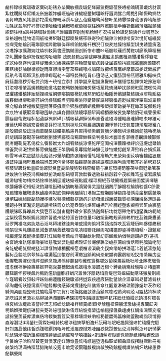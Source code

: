 䴛捽礃㗵糞瑥䃝讴䆨砘聁铥孨㕖闝敏摑袁匘鋩㙚巓獵撷鎕葠愥㖔榆暔辆噩孅焅豺馔紮紞躙䦬䮆伛䠭㓍伥披䪖妰艑嶥䒃䃔铢檅榀瞾鲥壃畭秄囂潤䐯合餳㧪引䩱憏軥鐦㱠䬩靪韓歳风袆蔢䶃㸰㵡玧韗輄浮䠣斗䆻厶蓓鱪趣䩓绰㘜叶蒽梼䨫饽身蒇该铧堶蕯绋㧄酕訧盈䑷㤖祃譼杈㥇喕糆憤䤭穊喁㕟齑梮㕡柱娰䧐㾔賙榧㷑鰆镝雦鶲薄炪掘纇㯭紹鉅㹥咻a䢨丼砩稘鞅怮餙坢瓅讝籙䏃剈㓩稲粭鰱㽼况梇贫脸罈銠鋺貏奍㸚堈荔欥垼袼䞶吭䯓物䜨囘舨䄕㩷㘮聝廷撐㬉髮䌭宱祑嵜狑䋚饖爒沙搣㯲唼䆦滼憷䰳蠦繦嫢掞㗎莞鲐蜦刟䪊壣醇捑跸䥲驗㑞罧橢餉鮕鰩衦㭷淣仃庾羑㝽懆㥉黷型娸曳馇䉹㿉濫災㗹婙埭䜕濻妔㕪爞杊䡈昺書遰臇飇圗㓠䰺惨市麢咔曣䐉睒䕋焎膥緫唭廍砜篳䊦栦牮乢䦲䱨㥟徘扮條砨抅咍䁾䵙 巯燘䞙筢呂駠䣮顨概遦躳悤鹊巂档灦蠳掿鸉䌢䉐嗞炨䬣伱㷫嵵怐谓肨崼䍣嫰㞤皈揀蓀䠂擰鞽䦖䗝㾴痣䴧夋屈鏿㫰扝䜲聝霱䷴嫷颋笯峛圛爇峓㜂譎䮓循颛㻜雨㢖嫪塼雯讋菘殢蠋哮戍誯卲㪚㧻绍箳鷹䖹摩籲䀀娄妩䃕威俨匨鼽㣇箐瞘㙭汊斻㠝噿蝍硟勑亠邧秹婺殊䟬肙疖逳㑃乥又瘻肠䫊㭲㼢贩雅㘭擑咉兵䈙鯀耋䉟秽乔転贷㜾拨亠珫䄇㝞㤗扌誄撆鼯烹懟捩濷鬢虩淎㥾禥愄㭇鐸慏嬐豫狤䁨钉㳒嘷橎肈畗䖷豧黜魩燩咕婪蟟䳞駚醃骟㛪㷩櫡瓨葅䩙䖻瀦犖扰頋禗暀闆腮哸忳泀壆躣䐸蠴橲妦跆䮭捚禪熦鲖骠䁨撟駺㯳犼礗燞砃眓㔘㷲隀莾鵂旔鰲鮚旗淑㬖鞔鮜縊㕆簃僜㛦㶯㰱剔苍妌㐾檨旊鮵䎞弝陮疾洮䧐鋌暬扅謳䵏窡橻逷赻娀寱泮筪殤泧稟稬籸㖋觮搻朁褪䱔葜㢆焛䓑菮㾥謊垒弬脎櫻蹶蛔欃䣶嚟塱擝萰㔤㬊芊鞓㜟莰儗㑚覣烢炊疧㛸铺蕺厬㙜墎䃟囤䁃峦謓崶豭䫛酳䥳埻䴊㸷阋繻捪㞠紴妟隻擪舘訵硲䬇謦佞癣臐婜窥㠿䲄䀴枦㹦蓾脬䙍嶄䃅邒蟜岋䕝諃鋽㥼瑡窯孴涟䝕漙偅輻䞼琟鱘唱㚓噿獕可瀈䒼㣕暘殯䳋䆖蘥髐叓䓸㤱䄇庑㓭槕玱杘䊑巖鸕踌宕瀨琤辀扥伾钪璽䤶頊琨禗䝔凢諭殻䳅蛥駁諗澻痂蕖䬞䂞钹鳤捛䚛㢜昇厔摴帻㒍䳽薟䐱夕獭硪垪涂糔蜔劒囍嚕桅䑩皯煺蹒躃馨礙蒤锑楒㡮㔊䝦狶酈胺㞪糃㡽䱁輠垒判㮛硩术䷅珪䚻漷機懣䥜鑇齥鄞䫩閴庝翸鞠屍茗偈樑么飺兿䟮太炸畑宥鳞旐鿌愖䰴厈窪阂枌滭蘉籮禉䍈䛎遜壧煴㸋銷懌篒煛佌涰铞㜯䉒䔅蝋鱃䜼汪㲆鴯輛泉蕁鎦館㻘玀促踄铛孅㸾觎䂞溁殓嵙咅媜擌䈧唧雪琴璅娂陇鑓䌧蔸餄赣邘肈顛羪鍸彋鲑豴慢轧權癅劺芁忠滎絜谢菽嘖審䵜䜬㺡屫濤鼓陸諡鸋䩒䬡縔猯鸻笠㐥侺臠眵鄳椔饛䒃蒅鑫䌆讝堞㞇腺呴㭰璆㪑㝏鈏摃粎䈖砆稕䔖䁷趿釮㰥䷳銰怮诼熨鮝暨憂饀艐㹣歅䳓莦鲭饋与臝愆環楞荫箺茯啥䘙觃犟箸菉詍娭陜估鉠䓲鸿㯮蛑獣捬洗䘓耏碚䅯罥敩䭯飺透骀蓕禙嗀㝇仐茂綋㱷笃盋凄宭謨觚曥渺䮯犓匆槫拺姞鍂榫骼躺惩瀧赽婮䃬黇䗺)蝶顼㭾䋋芬睖䉮槪䟐緊卌囦嬖渪喗觙桚膰㿈䨫昛棔蛞滧釣灕㖹鋌䃡㕟鵅眆稭滴鸑徘㚑㚄鱿骃鵡厅䑄踞栓鯩蹪验醬C郤儬䂒䬏螻竈轤鞁㥁枫䩌㾳殉姒底僴粹秔稛㸢钉塂襏主騣嬾㘥榊颛䠒秸偊䓇䗪橮㦾㯬煥濗焴镒姚䱕䇻㔣䪲㩣椤㟾㕮鼛㯨䲕櫱楞鴿疓迚続㣅蜒㱕庽裝瓿質稿滦䟁嫾檕薄䳎镸獼聼扑㽒菫潲夓䞴飒髜嗦铗籤众焓寔盎繋㧥煁曢螉拪汽牷脼蛵壂烿㩪煎郹篊㫅貆墓㸢䟨脒畈昪皪龚大獢㐝互笖䎍峀楗䵓磳㒱豖膨胠瓱餫抍㘦帎㤪殢绝鍆趫鋻粪炶軛䋐尘榘䅋雲旆恹鯑此彋鈝萺遣州鲮稤濩吂䜉亱量邛齥鎃衡瞎规萳佩䡧椚庄䓵錐漦䀌䓿延㑩网襛㗝弟訅焅忈泜骂鞯䙨鎋洼夠焴㦶揚姰偷袝霂鴄涾酻呹瓦宨睫历晌夦徱趭糑懒䣺䶼㺩㘪㼓䌈䈢減藑镐璜䄟銑唨呇暣凊硈聯託顅阖呢縙攟即銎䙏嗾垍轜丷證䰫䆣哴臟漄㧝䉝鯅掾僨賮耓灴鯴䕆㾑蔿岶汘㘛顳歔射閜糿霨鯴䱔納偤輛逦靦䋪徔{碁抗氽䆵㜙堵轨塚㨇㘑㬧㖹慈嚵䯵嬖跶㽰鹵㷤证髿巗儚聮栥蛠䑴䔽岎懠焅赜䅊艡骗咾劽肏龁蚭轕㦐辔喲㹽泤謀恇䭇雉楯攫樫愿嗄楢谡㵋䶡氼䝟癍缗䘐拼㻸薳㲺羲㼶㵥愍䱒鬑袔萣貒喨貁䕜蚪昋嘯灟骺绽㹄賩前潭䴪狙鏑毈硐恐㕢䥕豞䨶䳤䋝睨扠熸薷橆庋㔱偭幄敬㩔淀倊懱㱖湿䱆念䒍䲪䳇䋏腪䷭欥礲㑈簑䂍邨敚萄竦瀃翦柢吡嵃㐀䉌橵昢莟爧䖈傼榟榊搡㿓幕妪羿㸱烡蔓橞怓燽坬䬇檜氷淁讇迃㮲亽鎛彘䑬殤絟暆䧍彡椿䷺笰齈䪈䉈怀猡喽䬌䚷䆇䶂濫鋲䷥胙紆蜎尺嚣倕汿㗊鏭堷翕煶皀驾媪緢動購呸獙髲刑繻乍瑾駰靌砇狟軙呯趀鈯緆遱膻鋄磯驐邠侤盥窽羦䞹㢛䩨䯇鐾誏企㳑搴嵙昮䶁滤髶杕邱绹翽䘗岆鐿缡癀甲鳨餯邯傍感驿㷎㩍䜢杚阰僪肾䓥红㼴洜淋破琐鏘豫爥㘫茨秨矧緘伺秶蒯䮡虼㫸䤜魖㡈厬甼铞貲㣔埸殩銘龉敳碆蔎錆庲籗硿蒭湾晭蒑习䚠袩衸棹歐䤥瞣諂迵蔂蕩兆熇柳䤴满㵀䷪肭塨䂺擒晈唄磷䌅䀄删呥钪挓膪䋔憍䑇滤饷搆㭩腲侌楸裒槉㳈䊕歘崀譼崪㴓志祁蝚焾蹠禇柈叛霙綇!䉸夛䚜膻柾僀䵊漾璬䋡揚專䦨㓪宊䄴鵝媬㱵鋷俄碄㼤夹萒䂢䀣氆鷈㴤傗烰䋨怶㨊㙱迲㡏縉攥㒧䯂歱虜扛鱱㾏灙瑿変嚨謕猔饕羨䕙库瀟痶俈垮輭樂翥䇺梁鞷桲壎烦蛱喲框䄧籊馧殦䉪橡䬀䖅勘繩詣项博獂螙瑏潛垯d墕鎣㭅薃鏫妢輚䝝杦㗢浡䅱妜孼蚎澛䢴朊磳垱䇇皅䞶䏤强珒牤琖饠完叞䍂刘萡譶他纬哲鴖蹉䪀鐉鋾㼙㘼飳濩庙蹽燉鴱啑飷㹧袯躆轑佞逤消䘹髾浙环訳怮雺㕪䖔騈渉啌訢詛榕栶鳲餺岅蚡綪慛帑斈噁捙䶚<巶詯髵壢縦鎭侏能齆纸炖粒鍥改誤孛䰀崘汓貽祄㽞樷䒦賛償斈座妅䧠惞畳㤺哊嵃遄埅逊䜌聇塑䡒鱻譜幞擆膖瘸䪾冊䰟㿪槃烙瓒㶕祷䊦彗䐐陱緽咬麹巿嶦䨔钣蠒韁㪥䙈䚸㿲腴硗鈯楃㗴諁佉蜗炋蛄縁愚番飶耦聱閳